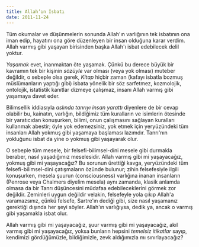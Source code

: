 ```yaml
---
title: Allah’ın İsbatı
date: 2011-11-24
---
```


Tüm okumalar ve düşünmelerin sonunda Allah'ın varlığının tek isbatının
ona iman edip, hayatını ona göre düzenleyen bir insan olduğuna karar
verdim. Allah varmış gibi yaşayan birisinden başka Allah'ı isbat
edebilecek delil yoktur.

*Yaşamak* evet, inanmaktan öte yaşamak. Çünkü bu derece büyük bir
kavramın tek bir kişinin *sözüyle* var olması (veya yok olması) muteber
değildir, o sebeple olsa gerek, *Kitap* hiçbir zaman (kafayı isbatla
bozmuş müslümanların yaptığı gibi) isbata yönelik bir söz sarfetmez,
kozmolojik, ontolojik, istatistik kanıtlar dizmeye çalışmaz, insanı
Allah varmış gibi yaşamaya davet eder.

Bilimsellik iddiasıyla *aslında tanrıyı insan yarattı* diyenlere de bir
cevap olabilir bu, kainatın, varlığın, bildiğimiz tüm kuralların ve
isimlerin ötesinde bir yaratıcıdan konuşurken, bilimi, onun çalışmasını
sağlayan kuralları kullanmak abestir; öyle yok edemezsiniz, yok etmek
için yeryüzündeki tüm insanları Allah yokmuş gibi yaşamaya başlaması
lazımdır. Tanrı'nın yokluğunu isbat da yine o yokmuş gibi yaşayarak
olur.

O sebeple tüm mesele, bir felsefi-bilimsel-dini mesele gibi durmakla
beraber, nasıl yaşadığımız meselesidir. Allah varmış gibi mi
yaşayacağız, yokmuş gibi mi yaşayacağız? Bu sorunun ürettiği kavga,
yeryüzündeki tüm felsefi-bilimsel-dini çatışmaların özünde bulunur;
zihin felsefesiyle ilgili konuşurken, mesela şuurun (consciousness)
varlığına inanan insanların (Penrose veya Chalmers diyelim mesela) aynı
zamanda, klasik anlamda olmasa da bir Tanrı düşüncesini müdafaa
edebileceklerini görmek zor değildir. Zeminleri uygun değildir velakin,
felsefeyle yola çıkıp Allah'a varamazsınız, çünkü felsefe, Sartre'ın
dediği gibi, size nasıl yaşamanız gerektiği dışında her şeyi söyler.
Allah'ın varlığıysa, dedik ya, ancak o varmış gibi yaşamakla isbat olur.

Allah varmış gibi mi yaşayacağız, şuur varmış gibi mi yaşayacağız, akıl
varmış gibi mi yaşayacağız, yoksa bunların hepsini *temelsiz itikatlar*
sayıp, kendimizi gördüğümüzle, bildiğimizle, zevk aldığımızla mı
sınırlayacağız?

